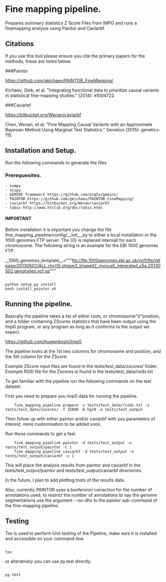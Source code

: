 # Fine mapping pipeline.


Prepares summary statistics Z Score Files from IMPG and runs a finemapping analysis
using Paintor and Caviarbf.

## Citations

If you use this tool please ensure you cite the primary papers for the methods, these are listed below. 

###Paintor

https://github.com/gkichaev/PAINTOR_FineMapping/
 
Kichaev, Gleb, et al. "Integrating functional data to prioritize causal variants in statistical fine-mapping studies." (2014): e1004722.

###Caviarbf

https://bitbucket.org/Wenan/caviarbf

Chen, Wenan, et al. "Fine Mapping Causal Variants with an Approximate Bayesian Method Using Marginal Test Statistics." Genetics (2015): genetics-115.


## Installation and Setup.

Run the following commands to generate the files

### Prerequesites.

    - numpy
    - scipy
    - GEMINI framework https://github.com/arq5x/gemini/
    - PAINTOR https://github.com/gkichaev/PAINTOR_FineMapping/
    - caviarbf https://bitbucket.org/Wenan/caviarbf
    - tabix http://www.htslib.org/doc/tabix.html

#### IMPORTANT

Before installation it is important you change the file fine_mapping_pipeline/config/\_\_init\_\_.py to either a local installation
or the 1000 genomes FTP server. The {0} is replaced internall for each chromosome. The following string is an example for the EBI 1000 genomes FTP.

\_\_1000_genomes_template\_\_="""ftp://ftp.1000genomes.ebi.ac.uk/vol1/ftp/release/20130502/ALL.chr{0}.phase3_shapeit2_mvncall_integrated_v5a.20130502.genotypes.vcf.gz"""

```

python setup.py install
bash install_paintor.sh

```

## Running the pipeline. 

Basically the pipeline takes a list of either rsids, or chromosome"\t"position, and a folder containing 
ZScores statistics that have been output using the ImpG program, or any program as long as it conforms to the output we expect. 

https://github.com/huwenboshi/ImpG

The pipeline looks at the 1st two columns for chromosome and position, and the 5th column for the ZScore. 

Example ZScore input files are found in the tests/test_data/zscores/ folder.
Example RSID file for the Zscores is found in the tests/test_data/rsids.txt 

To get familiar with the pipeline run the following commands on the test dataset.

First you need to prepare you ImpG data for running the pipeline.

```
    fine_mapping_pipeline prepare -s tests/test_data/rsids.txt -z tests/test_data/zscores/ -f 25000 -b hg19 -o tests/test_output
```

Then follow up with either paintor and/or caviarbf with you parameters of interest, more customisation to be added soon.

Run these commands to get a feel.

``` 
    fine_mapping_pipeline paintor -d tests/test_output -o tests/test_output/paintor -c 1
    fine_mapping_pipeline caviarbf -d tests/test_output -o tests/test_output/caviarbf -c 1
```

This will place the analysis results from paintor and caviarbf in the tests/test_output/paintor and tests/test_output/caviarbf directories.

In the future, I plan to add plotting tools of the results data. 

Also, currently PAINTOR uses a bonferonni correction for the number of annotations used, to restrict the number of annotations to say the 
genome segmentations use the argument --no-dhs to the paintor sub-command of the fine-mapping pipeline.

## Testing

Tox is used to perform Unit testing of the Pipeline, make sure it is installed
and accessible on your command-line.

```

tox

```

or alteratively you can use py.test directly.

```

py.test

```

